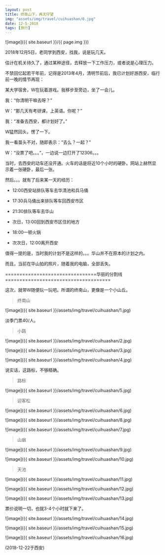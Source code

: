 ```yaml
---
layout: post
title: 终南山下，再无守望
img: "assets/img/travel/cuihuashan/0.jpg"
date: 12-5-2018
tags: [旅行]
---
```


![image]({{ site.baseurl }}/{{ page.img }})

2018年12月5日，老同学到西安，找我，说是玩几天。

估计在机关待久了，通过某种途径，去释放一下工作压力，或者说是心理压力。

不禁回忆起若干年前，记得是2013年4月，清明节前后，我已计划好游西安，临行前一晚的情节再现：

某大学宿舍，W在玩着游戏。我移步至旁边，坐了一会儿。

我：“你清明干嘛去呀？”

W：“那几天有考研课，上英语。你呢？”

我：“准备去西安，都计划好了。”

W猛然回头，愣了一下。

我一看苗头不对，随即表示：“去么？一起？”

W：“没票了吧。。。”，一边说一边打开了12306。。。

当时，去西安的动车还没开通。火车的话是将近10个小时的硬卧。网站上赫然显示着一张硬卧，最后一张。

然后。。。就有了后来某一天的经历：

+ 12:00西安站排队等车去华清池和兵马俑

+ 17:30兵马俑出来排队等车回西安市区

+ 21:30排队等车去华山

+ 次日，13:00回到西安市区住的地方

+ 18:00一顿火锅

+ 次次日，12:00离开西安

值得一提的是，当时我的计划不是这样的。。。华山并不在原本的计划之内。

而且，当前在华山拍的照片，随着我的电脑，全部丢失。

================================华丽的分割线=====================================

这次，就带W随便玩一玩吧。所谓的终南山，更像是一个小山丘。

> 终南山

![image]({{ site.baseurl }}/assets/img/travel/cuihuashan/1.jpg)

淡季门票40/人。

> 小路

![image]({{ site.baseurl }}/assets/img/travel/cuihuashan/2.jpg)

![image]({{ site.baseurl }}/assets/img/travel/cuihuashan/3.jpg)

![image]({{ site.baseurl }}/assets/img/travel/cuihuashan/4.jpg)

说实话，这路标，不够精确。

> 路标

![image]({{ site.baseurl }}/assets/img/travel/cuihuashan/5.jpg)

> 迎客松

![image]({{ site.baseurl }}/assets/img/travel/cuihuashan/6.jpg)

![image]({{ site.baseurl }}/assets/img/travel/cuihuashan/8.jpg)

![image]({{ site.baseurl }}/assets/img/travel/cuihuashan/7.jpg)

> 山崩

![image]({{ site.baseurl }}/assets/img/travel/cuihuashan/9.jpg)

![image]({{ site.baseurl }}/assets/img/travel/cuihuashan/10.jpg)

> 天池

![image]({{ site.baseurl }}/assets/img/travel/cuihuashan/11.jpg)

![image]({{ site.baseurl }}/assets/img/travel/cuihuashan/12.jpg)

![image]({{ site.baseurl }}/assets/img/travel/cuihuashan/13.jpg)

票价说明一切，也就3-4个小时就下来了。

![image]({{ site.baseurl }}/assets/img/travel/cuihuashan/14.jpg)

![image]({{ site.baseurl }}/assets/img/travel/cuihuashan/15.jpg)

![image]({{ site.baseurl }}/assets/img/travel/cuihuashan/16.jpg)

(2018-12-22于西安)






